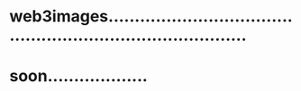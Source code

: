 # web3images................................................................................
# soon...................
